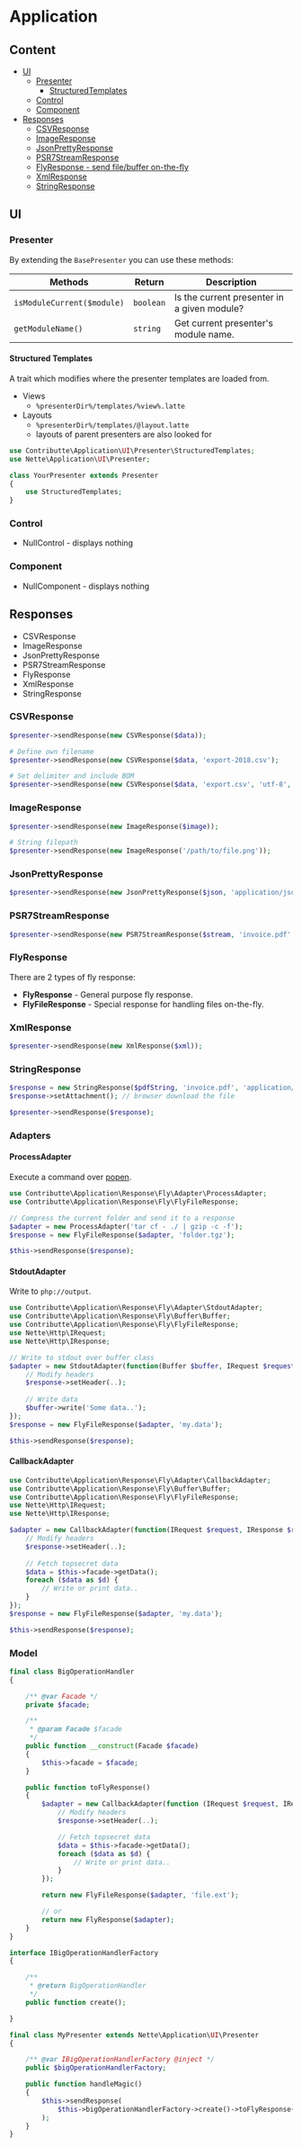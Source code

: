# Application

## Content

- [UI](#ui)
    - [Presenter](#presenter)
        - [StructuredTemplates](#structured-templates)
    - [Control](#control)
    - [Component](#component)
- [Responses](#responses)
    - [CSVResponse](#csvresponse)
    - [ImageResponse](#imageresponse)
    - [JsonPrettyResponse](#psr7streamresponse)
    - [PSR7StreamResponse](#flyresponse)
    - [FlyResponse - send file/buffer on-the-fly](#flyresponse)
    - [XmlResponse](#xmlresponse)
    - [StringResponse](#stringresponse)

## UI

### Presenter

By extending the `BasePresenter` you can use these methods:

| Methods | Return | Description |
|---------|--------|-------------|
| `isModuleCurrent($module)` | `boolean` | Is the current presenter in a given module? |
| `getModuleName()` | `string` | Get current presenter's module name. |

#### Structured Templates

A trait which modifies where the presenter templates are loaded from.

- Views
    - `%presenterDir%/templates/%view%.latte`
- Layouts
    - `%presenterDir%/templates/@layout.latte`
    - layouts of parent presenters are also looked for

```php
use Contributte\Application\UI\Presenter\StructuredTemplates;
use Nette\Application\UI\Presenter;

class YourPresenter extends Presenter
{
    use StructuredTemplates;
}
```

### Control

- NullControl - displays nothing

### Component

- NullComponent - displays nothing

## Responses

- CSVResponse
- ImageResponse
- JsonPrettyResponse
- PSR7StreamResponse
- FlyResponse
- XmlResponse
- StringResponse

### CSVResponse

```php
$presenter->sendResponse(new CSVResponse($data));

# Define own filename
$presenter->sendResponse(new CSVResponse($data, 'export-2018.csv');

# Set delimiter and include BOM
$presenter->sendResponse(new CSVResponse($data, 'export.csv', 'utf-8', '|', TRUE));
```
### ImageResponse

```php
$presenter->sendResponse(new ImageResponse($image));

# String filepath
$presenter->sendResponse(new ImageResponse('/path/to/file.png'));
```

### JsonPrettyResponse

```php
$presenter->sendResponse(new JsonPrettyResponse($json, 'application/json));
```

### PSR7StreamResponse

```php
$presenter->sendResponse(new PSR7StreamResponse($stream, 'invoice.pdf', 'application/octet-stream'));
```

### FlyResponse

There are 2 types of fly response:

- **FlyResponse** - General purpose fly response.
- **FlyFileResponse** - Special response for handling files on-the-fly.

### XmlResponse

```php
$presenter->sendResponse(new XmlResponse($xml));
```
### StringResponse

```php
$response = new StringResponse($pdfString, 'invoice.pdf', 'application/pdf');
$response->setAttachment(); // browser download the file

$presenter->sendResponse($response);
```

### Adapters

#### ProcessAdapter

Execute a command over [popen](http://php.net/manual/en/function.popen.php).

```php
use Contributte\Application\Response\Fly\Adapter\ProcessAdapter;
use Contributte\Application\Response\Fly\FlyFileResponse;

// Compress the current folder and send it to a response
$adapter = new ProcessAdapter('tar cf - ./ | gzip -c -f');
$response = new FlyFileResponse($adapter, 'folder.tgz');

$this->sendResponse($response);
```

#### StdoutAdapter

Write to `php://output`.

```php
use Contributte\Application\Response\Fly\Adapter\StdoutAdapter;
use Contributte\Application\Response\Fly\Buffer\Buffer;
use Contributte\Application\Response\Fly\FlyFileResponse;
use Nette\Http\IRequest;
use Nette\Http\IResponse;

// Write to stdout over buffer class
$adapter = new StdoutAdapter(function(Buffer $buffer, IRequest $request, IResponse $response) {
    // Modify headers
    $response->setHeader(..);
    
    // Write data
    $buffer->write('Some data..');
});
$response = new FlyFileResponse($adapter, 'my.data');

$this->sendResponse($response);
```

#### CallbackAdapter

```php
use Contributte\Application\Response\Fly\Adapter\CallbackAdapter;
use Contributte\Application\Response\Fly\Buffer\Buffer;
use Contributte\Application\Response\Fly\FlyFileResponse;
use Nette\Http\IRequest;
use Nette\Http\IResponse;

$adapter = new CallbackAdapter(function(IRequest $request, IResponse $response) use ($model) {
    // Modify headers
    $response->setHeader(..);
    
    // Fetch topsecret data
    $data = $this->facade->getData();
    foreach ($data as $d) {
        // Write or print data..
    }
});
$response = new FlyFileResponse($adapter, 'my.data');

$this->sendResponse($response);
```

### Model

```php
final class BigOperationHandler
{

    /** @var Facade */
    private $facade;

    /**
     * @param Facade $facade
     */
    public function __construct(Facade $facade)
    {
        $this->facade = $facade;
    }

    public function toFlyResponse()
    {
        $adapter = new CallbackAdapter(function (IRequest $request, IResponse $response) {
            // Modify headers
            $response->setHeader(..);

            // Fetch topsecret data
            $data = $this->facade->getData();
            foreach ($data as $d) {
                // Write or print data..
            }
        });

        return new FlyFileResponse($adapter, 'file.ext');

        // or
        return new FlyResponse($adapter);
    }
}

interface IBigOperationHandlerFactory
{

    /**
     * @return BigOperationHandler
     */
    public function create();

}

final class MyPresenter extends Nette\Application\UI\Presenter
{

    /** @var IBigOperationHandlerFactory @inject */
    public $bigOperationHandlerFactory;

    public function handleMagic()
    {
        $this->sendResponse(
            $this->bigOperationHandlerFactory->create()->toFlyResponse()
        );
    }
}
```

